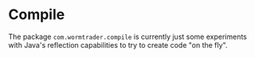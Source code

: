 # Compile

The package `com.wormtrader.compile` is currently just some
 experiments with Java's reflection capabilities to try to
 create code "on the fly".